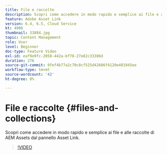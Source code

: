 ```yaml
---
title: File e raccolte
description: Scopri come accedere in modo rapido e semplice ai file e alle raccolte di AEM Assets dal pannello Asset Link.
feature: Adobe Asset Link
version: 6.4, 6.5, Cloud Service
kt: 4906
thumbnail: 33884.jpg
topic: Content Management
role: User
level: Beginner
doc-type: Feature Video
exl-id: eaf9e9fc-2058-442a-bf78-27e82c33386d
duration: 276
source-git-commit: 9fef4b77a2c70c8cf525d42686f4120e481945ee
workflow-type: tm+mt
source-wordcount: '42'
ht-degree: 0%

---
```


# File e raccolte {#files-and-collections}

Scopri come accedere in modo rapido e semplice ai file e alle raccolte di AEM Assets dal pannello Asset Link.

>[!VIDEO](https://video.tv.adobe.com/v/33884?quality=12&learn=on)
